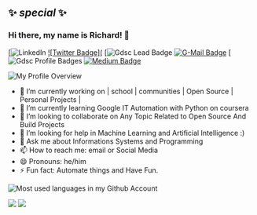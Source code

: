 ## ✨ _special_ ✨ 
### Hi there, my name is Richard! 👋

[![LinkedIn](]https://www.linkedin.com/in/richard-dushime/)
[![Twitter Badge](](https://twitter.com/RichardDushime)
[![Gdsc Lead Badge](https://developers.google.com/profile/badges/community/dsc/2021/lead)
[![G-Mail Badge](https://img.shields.io/badge/-Gmail-EA4335?style=flat-square&logo=Gmail&logoColor=white&color=red)](mailto://mudaherarich@gmail.com)
[![Gdsc Profile Badges](https://developers.google.com/profile/u/richarddushime)
[![Medium Badge](https://img.shields.io/badge/Medium-12100E?style=flat-square&logo=medium&logoColor=white&color=black)](https://medium.com/@nodira_ibragimova/)

![My Profile Overview](https://github-readme-stats.vercel.app/api?username=richarddushime&show_icons=true&theme=blue-green&count_private=true)

- 🔭 I’m currently working on | school | communities | Open Source | Personal Projects |
- 🌱 I’m currently learning Google IT Automation with Python on coursera
- 👯 I’m looking to collaborate on Any Topic Related to Open Source And Build Projects
- 🤔 I’m looking for help in Machine Learning and Artificial Intelligence :) 
- 💬 Ask me about Informations Systems and Programming
- 📫 How to reach me: email or Social Media
- 😄 Pronouns: he/him
- ⚡ Fun fact: Automate things and Have Fun. 

![Most used languages in my Github Account](https://github-readme-stats.vercel.app/api/top-langs/?username=richarddhime&layout=compact&theme=gotham&count_private=true)

![](https://raw.githubusercontent.com/username/github-stats/master/generated/overview.svg#gh-dark-mode-only)
![](https://raw.githubusercontent.com/username/github-stats/master/generated/overview.svg#gh-light-mode-only)

